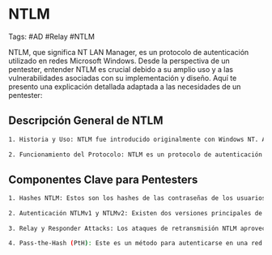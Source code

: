# NTLM 

Tags: #AD #Relay #NTLM 

NTLM, que significa NT LAN Manager, es un protocolo de autenticación utilizado en redes Microsoft Windows. Desde la perspectiva de un pentester, entender NTLM es crucial debido a su amplio uso y a las vulnerabilidades asociadas con su implementación y diseño. Aquí te presento una explicación detallada adaptada a las necesidades de un pentester:

## Descripción General de NTLM

```bash 
1. Historia y Uso: NTLM fue introducido originalmente con Windows NT. A pesar de que versiones más seguras (como Kerberos) están disponibles en versiones más recientes de Windows, NTLM todavía se usa ampliamente, particularmente en sistemas más antiguos o en situaciones donde Kerberos no puede ser implementado.
    
2. Funcionamiento del Protocolo: NTLM es un protocolo de autenticación basado en desafío-respuesta. Cuando un cliente intenta acceder a un recurso en la red, el servidor (o el servicio) desafía al cliente a autenticarse. El cliente responde con un hash de la contraseña del usuario, que el servidor verifica contra su propia copia del hash.
```

## Componentes Clave para Pentesters

```bash 
1. Hashes NTLM: Estos son los hashes de las contraseñas de los usuarios almacenados en los sistemas Windows. Son un objetivo clave en el pentesting, ya que pueden ser extraídos y, potencialmente, crackeados o reutilizados en ataques de paso de hash.
    
2. Autenticación NTLMv1 y NTLMv2: Existen dos versiones principales de NTLM - NTLMv1, que es menos segura y más susceptible a ataques, y NTLMv2, que es más robusta y presenta características adicionales para prevenir ciertos tipos de ataques.
    
3. Relay y Responder Attacks: Los ataques de retransmisión NTLM aprovechan la forma en que NTLM maneja la autenticación para interceptar y reutilizar credenciales. Herramientas como Responder se utilizan para capturar hashes NTLM en la red.
    
4. Pass-the-Hash (PtH): Este es un método para autenticarse en una red utilizando el hash NTLM de un usuario en lugar de su contraseña en texto claro.
```